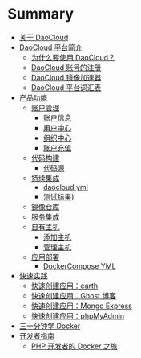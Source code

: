 # Summary

<!-- TODO: 拆分三十分钟学 Docker -->
<!-- TODO: 术语表移动到附录 -->

* [关于 DaoCloud](README.md)
* [DaoCloud 平台简介](intro/README.md)
  + [为什么要使用 DaoCloud？](intro/reasons.md)
  + [DaoCloud 账号的注册](intro/registration.md)
  + [DaoCloud 镜像加速器](intro/accelerator.md)
  + [DaoCloud 平台词汇表](intro/glossary.md)
* [产品功能](features/README.md)
  + [账户管理](features/profiles/README.md)
    - [账户信息](features/profiles/account.md) <!-- 截图：控制台入口页 -->
    - [用户中心](features/profiles/user.md)
    - [组织中心](features/profiles/organization.md)
    - [账户充值](features/profiles/payment.md)
    <!-- - [账户切换]() -->
  + [代码构建](features/image-build/README.md)
    - [代码源](features/image-build/git_remote.md)
    <!-- - [Dockerfile]() -->
  + [持续集成](features/continuous-integration/README.md)
    - [daocloud.yml](features/continuous-integration/daocloud-yml.md)
    - [测试结果](features/continuous-integration/test_result.md))
  + [镜像仓库](features/packages.md) <!-- Update: Docker Hub -->
  + [服务集成](features/services.md)
  + [自有主机](features/runtimes/README.md)
    - [添加主机](features/runtimes/new.md)
    - [管理主机](features/runtimes/management.md)
  + [应用部署](features/deployment.md)
    - [DockerCompose YML](features/docker_compose_yml.md)
  <!-- + [应用管理]() -->
    <!-- - [公有云]() -->
    <!-- - [自有主机]() -->
* [快速实践](practices/README.md)
  + [快速创建应用：earth](practices/earth.md)
  + [快速创建应用：Ghost 博客](practices/ghost-blog.md)
  + [快速创建应用：Mongo Express](practices/mongo-express.md)
  + [快速创建应用：phpMyAdmin](practices/phpmyadmin.md)
* [三十分钟学 Docker](tutorials/README.md)
* [开发者指南](developers/README.md)
  + [PHP 开发者的 Docker 之旅](developers/php.md)
